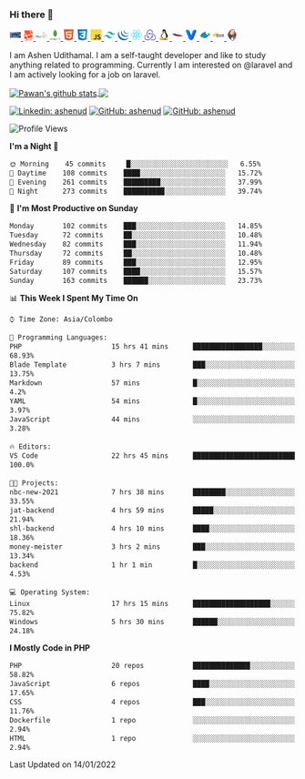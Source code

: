 ### Hi there 👋

<a align="center" href="https://github.com/ashenud"> <img width="20px" src="https://raw.githubusercontent.com/devicons/devicon/master/icons/php/php-original.svg" alt="ashenud: PHP" /> <img width="18px" src="https://raw.githubusercontent.com/devicons/devicon/master/icons/laravel/laravel-plain-wordmark.svg" alt="ashenud: Laravel" /> <img width="20px" src="https://raw.githubusercontent.com/devicons/devicon/master/icons/mysql/mysql-original-wordmark.svg" alt="ashenud: MySQL" /> <img width="20px" src="https://raw.githubusercontent.com/devicons/devicon/master/icons/mongodb/mongodb-original-wordmark.svg" alt="ashenud: mongoDB" />  <img width="20px" src="https://raw.githubusercontent.com/devicons/devicon/master/icons/html5/html5-original.svg" alt="ashenud: HTML5" /> <img width="20px" src="https://raw.githubusercontent.com/devicons/devicon/master/icons/css3/css3-original.svg" alt="ashenud: CSS3" /> <img width="20px" src="https://raw.githubusercontent.com/devicons/devicon/master/icons/javascript/javascript-original.svg" alt="ashenud: Javascript" /> <img width="20px" src="https://raw.githubusercontent.com/devicons/devicon/master/icons/tailwindcss/tailwindcss-plain.svg" alt="ashenud: Tailwindcss" /> <img width="20px" src="https://raw.githubusercontent.com/devicons/devicon/master/icons/jquery/jquery-original.svg" alt="ashenud: Jquery" /> <img width="20px" src="https://raw.githubusercontent.com/devicons/devicon/master/icons/react/react-original.svg" alt="ashenud: React" /> <img width="20px" src="https://raw.githubusercontent.com/devicons/devicon/master/icons/redux/redux-original.svg" alt="ashenud: Redux" /> <img width="20px" src="https://raw.githubusercontent.com/devicons/devicon/master/icons/linux/linux-original.svg" alt="ashenud: Linux" /> <img width="20px" src="https://raw.githubusercontent.com/devicons/devicon/master/icons/apache/apache-original.svg" alt="ashenud: Apache" /> <img width="20px" src="https://raw.githubusercontent.com/devicons/devicon/master/icons/vagrant/vagrant-original.svg" alt="ashenud: Vagrant" /> <img width="20px" src="https://raw.githubusercontent.com/devicons/devicon/master/icons/docker/docker-original.svg" alt="ashenud: Docker" /> <img width="20px" src="https://raw.githubusercontent.com/devicons/devicon/master/icons/amazonwebservices/amazonwebservices-original-wordmark.svg" alt="ashenud: AWS" /> <img width="20px" src="https://raw.githubusercontent.com/devicons/devicon/master/icons/jenkins/jenkins-original.svg" alt="ashenud: Jenkins" /> </a>

I am Ashen Udithamal. I am a self-taught developer and like to study anything related to programming. Currently I am interested on @laravel and I am actively looking for a job on laravel.

<a href="https://github.com/ashenud">
    <img height="150px" align="center" src="https://github-readme-stats.vercel.app/api?username=ashenud&show_icons=true&theme=nord&line_height=27" alt="Pawan's github stats"/>
</a>
<a href="https://github.com/ashenud">
    <img height="150px" align="center" src="https://github-readme-stats.vercel.app/api/top-langs/?username=ashenud&theme=nord&layout=compact&langs_count=6" />
</a>

[![Linkedin: ashenud](https://img.shields.io/badge/-ashenud-blue?style=flat-square&logo=Linkedin&logoColor=white&link=https://www.linkedin.com/in/ashenud/)](https://www.linkedin.com/in/ashenud/)
[![GitHub: ashenud](https://img.shields.io/github/followers/ashenud?label=follow&style=social)](https://github.com/ashenud)
[![GitHub: ashenud](https://img.shields.io/github/stars/ashenud?label=stars&style=social)](https://github.com/ashenud)
<!-- [![website](https://img.shields.io/badge/PortfolioWebsite-ashenud.live-2648ff?style=flat-square&logo=google-chrome)](https://ashenud.live/) -->

<!--START_SECTION:waka-->
![Profile Views](http://img.shields.io/badge/Profile%20Views-3-blue)

**I'm a Night 🦉** 

```text
🌞 Morning    45 commits     █░░░░░░░░░░░░░░░░░░░░░░░░   6.55% 
🌆 Daytime    108 commits    ████░░░░░░░░░░░░░░░░░░░░░   15.72% 
🌃 Evening    261 commits    █████████░░░░░░░░░░░░░░░░   37.99% 
🌙 Night      273 commits    ██████████░░░░░░░░░░░░░░░   39.74%

```
📅 **I'm Most Productive on Sunday** 

```text
Monday       102 commits    ███░░░░░░░░░░░░░░░░░░░░░░   14.85% 
Tuesday      72 commits     ██░░░░░░░░░░░░░░░░░░░░░░░   10.48% 
Wednesday    82 commits     ███░░░░░░░░░░░░░░░░░░░░░░   11.94% 
Thursday     72 commits     ██░░░░░░░░░░░░░░░░░░░░░░░   10.48% 
Friday       89 commits     ███░░░░░░░░░░░░░░░░░░░░░░   12.95% 
Saturday     107 commits    ████░░░░░░░░░░░░░░░░░░░░░   15.57% 
Sunday       163 commits    ██████░░░░░░░░░░░░░░░░░░░   23.73%

```


📊 **This Week I Spent My Time On** 

```text
⌚︎ Time Zone: Asia/Colombo

💬 Programming Languages: 
PHP                      15 hrs 41 mins      █████████████████░░░░░░░░   68.93% 
Blade Template           3 hrs 7 mins        ███░░░░░░░░░░░░░░░░░░░░░░   13.75% 
Markdown                 57 mins             █░░░░░░░░░░░░░░░░░░░░░░░░   4.2% 
YAML                     54 mins             █░░░░░░░░░░░░░░░░░░░░░░░░   3.97% 
JavaScript               44 mins             ░░░░░░░░░░░░░░░░░░░░░░░░░   3.28%

🔥 Editors: 
VS Code                  22 hrs 45 mins      █████████████████████████   100.0%

🐱‍💻 Projects: 
nbc-new-2021             7 hrs 38 mins       ████████░░░░░░░░░░░░░░░░░   33.55% 
jat-backend              4 hrs 59 mins       █████░░░░░░░░░░░░░░░░░░░░   21.94% 
shl-backend              4 hrs 10 mins       ████░░░░░░░░░░░░░░░░░░░░░   18.36% 
money-meister            3 hrs 2 mins        ███░░░░░░░░░░░░░░░░░░░░░░   13.34% 
backend                  1 hr 1 min          █░░░░░░░░░░░░░░░░░░░░░░░░   4.53%

💻 Operating System: 
Linux                    17 hrs 15 mins      ███████████████████░░░░░░   75.82% 
Windows                  5 hrs 30 mins       ██████░░░░░░░░░░░░░░░░░░░   24.18%

```

**I Mostly Code in PHP** 

```text
PHP                      20 repos            ██████████████░░░░░░░░░░░   58.82% 
JavaScript               6 repos             ████░░░░░░░░░░░░░░░░░░░░░   17.65% 
CSS                      4 repos             ███░░░░░░░░░░░░░░░░░░░░░░   11.76% 
Dockerfile               1 repo              ░░░░░░░░░░░░░░░░░░░░░░░░░   2.94% 
HTML                     1 repo              ░░░░░░░░░░░░░░░░░░░░░░░░░   2.94%

```



 Last Updated on 14/01/2022
<!--END_SECTION:waka-->
